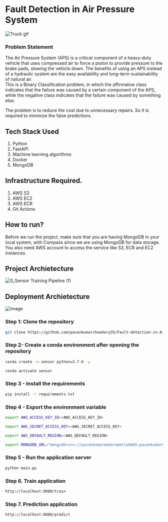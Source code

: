 # Fault Detection in Air Pressure System

![Truck gif](https://media.giphy.com/media/v1.Y2lkPTc5MGI3NjExdTdoMHV5OG4yOHp5NXYwdnFkY2thYmE1Mmo2dm5ibzJoOGMwZzd0OSZlcD12MV9pbnRlcm5hbF9naWZfYnlfaWQmY3Q9Zw/uPQoNeBTTJXXPvRveK/giphy.gif)

### Problem Statement
The Air Pressure System (APS) is a critical component of a heavy-duty vehicle that 
uses compressed air to force a piston to provide pressure to the brake pads, slowing 
the vehicle down. The benefits of using an APS instead of a hydraulic system are the 
easy availability and long-term sustainability of natural air.  
This is a Binary Classification problem, in which the affirmative class indicates that the 
failure was caused by a certain component of the APS, while the negative class 
indicates that the failure was caused by something else.

The problem is to reduce the cost due to unnecessary repairs. So it is required to minimize the false predictions.

## Tech Stack Used
1. Python 
2. FastAPI 
3. Machine learning algorithms
4. Docker
5. MongoDB

## Infrastructure Required.

1. AWS S3
2. AWS EC2
3. AWS ECR
4. Git Actions

## How to run?
Before we run the project, make sure that you are having MongoDB in your local system, with Compass since we are using MongoDB for data storage. You also need AWS account to access the service like S3, ECR and EC2 instances.

## Project Archietecture
![0_Sensor Training Pipeline (1)](https://github.com/pavankumarchowdary35/Fault-detection-in-Air-Pressure-System/assets/67354434/04b1cb6a-3aed-410f-93d9-bdc5040317a3)



## Deployment Archietecture
![image](https://user-images.githubusercontent.com/57321948/193536973-4530fe7d-5509-4609-bfd2-cd702fc82423.png)


### Step 1: Clone the repository
```bash
git clone https://github.com/pavankumarchowdary35/Fault-detection-in-Air-Pressure-System.git
```

### Step 2- Create a conda environment after opening the repository

```bash
conda create -n sensor python=3.7.6 -y
```

```bash
conda activate sensor
```

### Step 3 - Install the requirements
```bash
pip install -r requirements.txt
```

### Step 4 - Export the environment variable
```bash
export AWS_ACCESS_KEY_ID=<AWS_ACCESS_KEY_ID>

export AWS_SECRET_ACCESS_KEY=<AWS_SECRET_ACCESS_KEY>

export AWS_DEFAULT_REGION=<AWS_DEFAULT_REGION>

export MONGODB_URL="mongodb+srv://pavankumarmedarametla0605:pavankumar6@cluster0.ldqemc0.mongodb.net/"

```

### Step 5 - Run the application server
```bash
python main.py
```

### Step 6. Train application
```bash
http://localhost:8080/train

```

### Step 7. Prediction application
```bash
http://localhost:8080/predict

```


